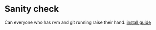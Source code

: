 # Sanity check

Can everyone who has rvm and git running raise their hand.
[install guide](http://guides.railsgirls.com/install/)
